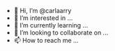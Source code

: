 - 👋 Hi, I’m @carlaarry
- 👀 I’m interested in ...
- 🌱 I’m currently learning ...
- 💞️ I’m looking to collaborate on ...
- 📫 How to reach me ...

<!---
carlaarry/carlaarry is a ✨ special ✨ repository because its `README.md` (this file) appears on your GitHub profile.
You can click the Preview link to take a look at your changes.
--->
